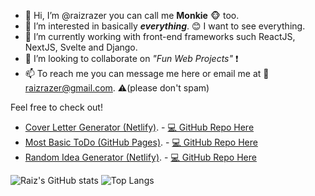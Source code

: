 - 👋 Hi, I’m @raizrazer you can call me __Monkie__ 🐵 too.
- 👀 I’m interested in basically ___everything___. 😊 I want to see everything.
- 🌱 I’m currently working with front-end frameworks such ReactJS, NextJS, Svelte and Django.
- 💞️ I’m looking to collaborate on _"Fun Web Projects"_ ❗
- 📫 To reach me you can message me here or email me at 📧raizrazer@gmail.com. ⚠️(please don't spam)

Feel free to check out!

- [Cover Letter Generator (Netlify)](https://cover-letter-gen.netlify.app/). - [💻 GitHub Repo Here](https://github.com/raizrazer/Cover-Letter-Generator)
- [Most Basic ToDo (GitHub Pages)](https://raizrazer.github.io/Most-Basic-ToDo/). - [💻 GitHub Repo Here](https://github.com/raizrazer/Most-Basic-ToDo)
- [Random Idea Generator (Netlify)](https://random-idea-generator.netlify.app/). - [💻 GitHub Repo Here](https://github.com/raizrazer/Random-Idea-Generator-Developer-Edition)

![Raiz's GitHub stats](https://raiz-github-readme-stats.vercel.app/api?username=raizrazer&show_icons=true&theme=monokai)
![Top Langs](https://raiz-github-readme-stats.vercel.app/api/top-langs/?username=raizrazer&layout=compact&theme=monokai)
<!---
raizrazer/raizrazer is a ✨ special ✨ repository because its `README.md` (this file) appears on your GitHub profile.
You can click the Preview link to take a look at your changes.
--->
